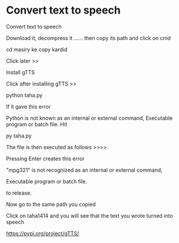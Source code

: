 # Convert text to speech
Convert text to speech

Download it, decompress it ...... then copy its path and click on cmd

cd masiry ke copy kardid

Click later >>

Install gTTS

Click after installing gTTS >>

python taha.py

If it gave this error

Python is not known as an internal or external command,
Executable program or batch file.
Hit

py taha.py

The file is then executed as follows >>>>


Pressing Enter creates this error

"mpg321" is not recognized as an internal or external command,

Executable program or batch file.

to release.

Now go to the same path you copied


Click on taha1414 and you will see that the text you wrote turned into speech

https://pypi.org/project/gTTS/
